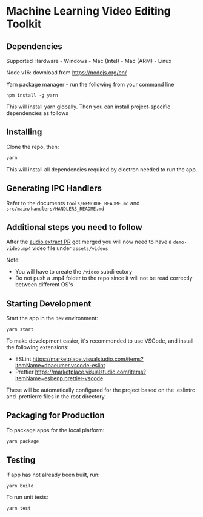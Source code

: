 # Machine Learning Video Editing Toolkit

## Dependencies

Supported Hardware - Windows - Mac (Intel) - Mac (ARM) - Linux

Node v16: download from https://nodejs.org/en/

Yarn package manager - run the following from your command line

```
npm install -g yarn
```

This will install yarn globally. Then you can install project-specific dependencies as follows

## Installing

Clone the repo, then:

```bash
yarn
```

This will install all dependencies required by electron needed to run the app.

## Generating IPC Handlers

Refer to the documents `tools/GENCODE_README.md` and `src/main/handlers/HANDLERS_README.md`

## Additional steps you need to follow

After the [audio extract PR](https://github.com/chloebrett/mlvet/pull/12) got merged you will now need to have a `demo-video.mp4` video file under `assets/videos`

Note:

- You will have to create the `/video` subdirectory
- Do not push a .mp4 folder to the repo since it will not be read correctly between different OS's

## Starting Development

Start the app in the `dev` environment:

```bash
yarn start
```

To make development easier, it's recommended to use VSCode, and install the following extensions:

- ESLint https://marketplace.visualstudio.com/items?itemName=dbaeumer.vscode-eslint
- Prettier https://marketplace.visualstudio.com/items?itemName=esbenp.prettier-vscode

These will be automatically configured for the project based on the .eslintrc and .prettierrc files in the root directory.

## Packaging for Production

To package apps for the local platform:

```bash
yarn package
```

## Testing

if app has not already been built, run:

```bash
yarn build
```

To run unit tests:

```bash
yarn test
```

